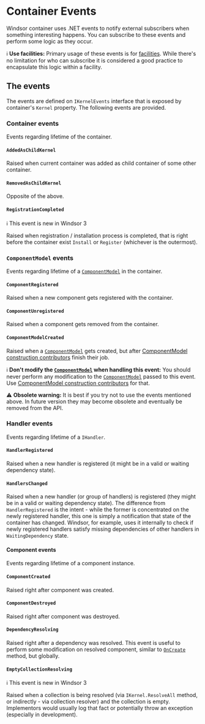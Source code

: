 # Container Events

Windsor container uses .NET events to notify external subscribers when something interesting happens. You can subscribe to these events and perform some logic as they occur.

:information_source: **Use facilities:** Primary usage of these events is for [facilities](facilities.md). While there's no limitation for who can subscribe it is considered a good practice to encapsulate this logic within a facility.

## The events

The events are defined on `IKernelEvents` interface that is exposed by container's `Kernel` property. The following events are provided.

### Container events

Events regarding lifetime of the container.

#### `AddedAsChildKernel`

Raised when current container was added as child container of some other container.

#### `RemovedAsChildKernel`

Opposite of the above.

#### `RegistrationCompleted`

:information_source: This event is new in Windsor 3

Raised when registration / installation process is completed, that is right before the container exist `Install` or `Register` (whichever is the outermost).

### `ComponentModel` events

Events regarding lifetime of a [`ComponentModel`](componentmodel.md) in the container.

#### `ComponentRegistered`

Raised when a new component gets registered with the container.

#### `ComponentUnregistered`

Raised when a component gets removed from the container.

#### `ComponentModelCreated`

Raised when a [`ComponentModel`](componentmodel.md) gets created, but after [ComponentModel construction contributors](componentModel-construction-contributors.md) finish their job.

:information_source: **Don't modify the [`ComponentModel`](componentmodel.md) when handling this event:** You should never perform any modification to the [`ComponentModel`](componentmodel.md) passed to this event. Use [ComponentModel construction contributors](componentmodel-construction-contributors.md) for that.

:warning: **Obsolete warning:** It is best if you try not to use the events mentioned above. In future version they may become obsolete and eventually be removed from the API.

### Handler events

Events regarding lifetime of a `IHandler`.

#### `HandlerRegistered`

Raised when a new handler is registered (it might be in a valid or waiting dependency state).

#### `HandlersChanged`

Raised when a new handler (or group of handlers) is registered (they might be in a valid or waiting dependency state). The difference from `HandlerRegistered` is the intent - while the former is concentrated on the newly registered handler, this one is simply a notification that state of the container has changed. Windsor, for example, uses it internally to check if newly registered handlers satisfy missing dependencies of other handlers in `WaitingDependency` state.

#### Component events

Events regarding lifetime of a component instance.

#### `ComponentCreated`

Raised right after component was created.

#### `ComponentDestroyed`

Raised right after component was destroyed.

#### `DependencyResolving`

Raised right after a dependency was resolved. This event is useful to perform some modification on resolved component, similar to [`OnCreate`](registering-components-one-by-one.md#oncreate) method, but globally.

#### `EmptyCollectionResolving`

:information_source: This event is new in Windsor 3

Raised when a collection is being resolved (via `IKernel.ResolveAll` method, or indirectly - via collection resolver) and the collection is empty. Implementors would usually log that fact or potentially throw an exception (especially in development).